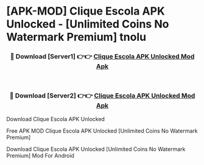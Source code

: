 # [APK-MOD] Clique Escola APK Unlocked - [Unlimited Coins No Watermark Premium] tnolu



<div align="center">
<h3>🔴 Download [Server1] 👉👉 <a href="https://momento.my/?title=Clique_Escola_APK_Unlocked">Clique Escola APK Unlocked Mod Apk</a></h3><br>

<h3>🔴 Download [Server2] 👉👉 <a href="https://momento.my/?title=Clique_Escola_APK_Unlocked">Clique Escola APK Unlocked Mod Apk</a></h3>
</div>



Download Clique Escola APK Unlocked 

Free APK MOD Clique Escola APK Unlocked [Unlimited Coins No Watermark Premium]

Download Clique Escola APK Unlocked [Unlimited Coins No Watermark Premium] Mod For Android
